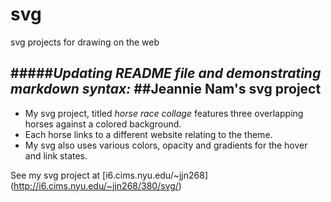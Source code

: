 # svg
svg projects for drawing on the web

#####*Updating README file and demonstrating markdown syntax:*
##Jeannie Nam's svg project
---------------------------
* My svg project, titled *horse race collage* features three overlapping horses against a colored background. 
* Each horse links to a different website relating to the theme.
* My svg also uses various colors, opacity and gradients for the hover and link states.

See my svg project at [i6.cims.nyu.edu/~jjn268] (http://i6.cims.nyu.edu/~jjn268/380/svg/)
